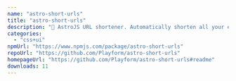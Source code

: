 ```yaml
---
name: "astro-short-urls"
title: "astro-short-urls"
description: "🔗 AstroJS URL shortener. Automatically shorten all your external URLs."
categories:
  - "css+ui"
npmUrl: "https://www.npmjs.com/package/astro-short-urls"
repoUrl: "https://github.com/Playform/astro-short-urls"
homepageUrl: "https://github.com/Playform/astro-short-urls#readme"
downloads: 11
---
```

